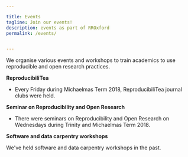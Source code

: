 ```yaml
---

title: Events
tagline: Join our events!
description: events as part of RROxford
permalink: /events/


---
```



We organise various events and workshops to train academics to use
reproducible and open research practices.

**ReproducibiliTea**

* Every Friday during Michaelmas Term 2018, ReproducibiliTea journal
clubs were held.

**Seminar on Reproducibility and Open Research**

* There were seminars on Reproducibility and Open Research on Wednesdays
during Trinity and Michaelmas Term 2018.

**Software and data carpentry workshops**

We've held software and data carpentry workshops in the past.